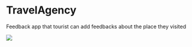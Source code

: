 # TravelAgency
Feedback app that tourist can add feedbacks about the place they visited


![](TravelAgency.gif)

